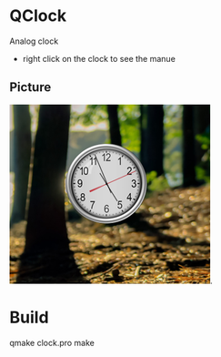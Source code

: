 # QClock
Analog clock 

- right click on the clock to see the manue

## Picture
![clock picture](/pic/qclock.png).

# Build
qmake clock.pro
make



